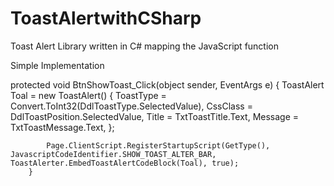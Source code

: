 # ToastAlertwithCSharp
Toast Alert Library written in C# mapping the JavaScript function

Simple Implementation

   protected void BtnShowToast_Click(object sender, EventArgs e)
        {
            ToastAlert Toal = new ToastAlert()
            {
                ToastType = Convert.ToInt32(DdlToastType.SelectedValue),
                CssClass = DdlToastPosition.SelectedValue,
                Title = TxtToastTitle.Text,
                Message = TxtToastMessage.Text,
            };

            Page.ClientScript.RegisterStartupScript(GetType(), JavascriptCodeIdentifier.SHOW_TOAST_ALTER_BAR, ToastAlerter.EmbedToastAlertCodeBlock(Toal), true);
        }
